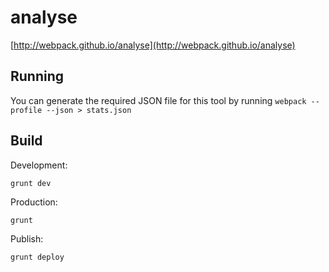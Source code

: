 # analyse

[http://webpack.github.io/analyse](http://webpack.github.io/analyse)

## Running

You can generate the required JSON file for this tool by running `webpack --profile --json > stats.json`

## Build

Development:

``` text
grunt dev
```

Production:

``` text
grunt
```

Publish:

``` text
grunt deploy
```